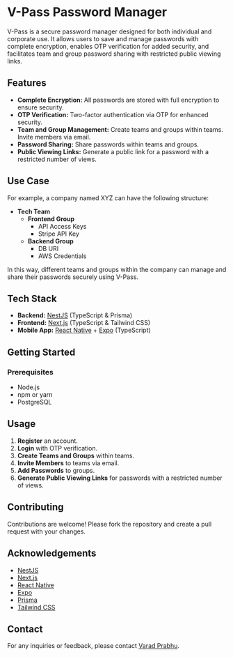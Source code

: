# V-Pass Password Manager

V-Pass is a secure password manager designed for both individual and corporate use. It allows users to save and manage passwords with complete encryption, enables OTP verification for added security, and facilitates team and group password sharing with restricted public viewing links.

## Features

- **Complete Encryption:** All passwords are stored with full encryption to ensure security.
- **OTP Verification:** Two-factor authentication via OTP for enhanced security.
- **Team and Group Management:** Create teams and groups within teams. Invite members via email.
- **Password Sharing:** Share passwords within teams and groups.
- **Public Viewing Links:** Generate a public link for a password with a restricted number of views.

## Use Case

For example, a company named XYZ can have the following structure:

- **Tech Team**
  - **Frontend Group**
    - API Access Keys
    - Stripe API Key
  - **Backend Group**
    - DB URI
    - AWS Credentials

In this way, different teams and groups within the company can manage and share their passwords securely using V-Pass.

## Tech Stack

- **Backend:** [NestJS](https://nestjs.com/) (TypeScript & Prisma)
- **Frontend:** [Next.js](https://nextjs.org/) (TypeScript & Tailwind CSS)
- **Mobile App:** [React Native](https://reactnative.dev/) + [Expo](https://expo.dev/) (TypeScript)

## Getting Started

### Prerequisites

- Node.js
- npm or yarn
- PostgreSQL

## Usage

1. **Register** an account.
2. **Login** with OTP verification.
3. **Create Teams and Groups** within teams.
4. **Invite Members** to teams via email.
5. **Add Passwords** to groups.
6. **Generate Public Viewing Links** for passwords with a restricted number of views.

## Contributing

Contributions are welcome! Please fork the repository and create a pull request with your changes.

## Acknowledgements

- [NestJS](https://nestjs.com/)
- [Next.js](https://nextjs.org/)
- [React Native](https://reactnative.dev/)
- [Expo](https://expo.dev/)
- [Prisma](https://www.prisma.io/)
- [Tailwind CSS](https://tailwindcss.com/)

## Contact

For any inquiries or feedback, please contact [Varad Prabhu](https://vaxad.is-a.dev).
